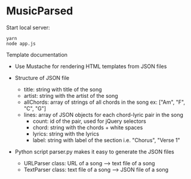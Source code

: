 # MusicParsed 

Start local server: 

    yarn
    node app.js

Template documentation
* Use Mustache for rendering HTML templates from JSON files

* Structure of JSON file
    - title: string with title of the song
    - artist: string with the artist of the song
    - allChords: array of strings of all chords in the song ex: ["Am", "F", "C", "G"]
    - lines: array of JSON objects for each chord-lyric pair in the song
        - count: id of the pair, used for jQuery selectors
        - chord: string with the chords + white spaces
        - lyrics: string with the lyrics
        - label: string with label of the section i.e. "Chorus", "Verse 1"

* Python script parser.py makes it easy to generate the JSON files
    - URLParser class: URL of a song --> text file of a song
    - TextParser class: text file of a song --> JSON file of a song
